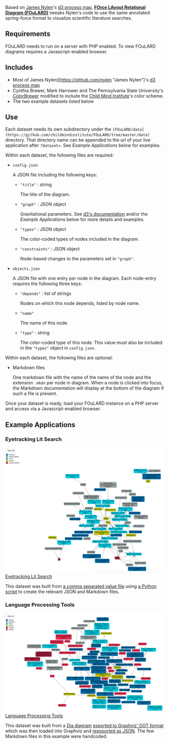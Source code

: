 Based on [James Nylen](https://github.com/nylen "James Nylen")'s [d3 process map](https://github.com/nylen/d3-process-map "d3_process_map"), **[FOrce LAyout Relational Diagram (FOuLARD)](https://github.com/childmindinstitute/FOuLARD)** tweaks Nylen's code to use the same annotated spring-force format to visualize scientific literature searches.

## Requirements
FOuLARD needs to run on a server with PHP enabled.
To view FOuLARD diagrams requires a Javascript-enabled browser.

## Includes
* Most of James Nylen](https://github.com/nylen "James Nylen")'s [d3 process map](https://github.com/nylen/d3-process-map "d3_process_map")
* Cynthia Brewer, Mark Harrower and The Pennsylvania State University's [ColorBrewer](http://colorbrewer2.org/?type=qualitative&scheme=Set3&n=12#type=qualitative&scheme=Set3&n=12) modified to include the [Child Mind Institute](https://childmind.org/)'s color scheme.
* The two example datasets listed below

## Use
Each dataset needs its own subdirectory under the `[FOuLARD/data](https://github.com/childmindinstitute/FOuLARD/tree/master/data)` directory. That directory name can be appended to the url of your live application after `?dataset=`. See *Example Applications* below for examples.

Within each dataset, the following files are required:
* `config.json`

  A JSON file including the following keys:
  * `"title"` : string
  
    The title of the diagram.
  * `"graph"` : JSON object
  
    Gravitational parameters. See [d3's documentation](https://github.com/d3/d3/blob/master/API.md#forces-d3-force) and/or the *Example Applications* below for more details and examples.
  * `"types"` : JSON object
  
    The color-coded types of nodes included in the diagram.
  * `"constraints"` : JSON object
  
    Node-based changes to the parameters set in `"graph"`.
* `objects.json`

  A JSON file with one entry per node in the diagram. Each node-entry requires the following three keys:
  * `"depends"` : list of strings
  
    Nodes on which this node depends, listed by node name.
  * `"name"`
  
    The name of this node.
    
  * `"type"` : string
  
    The color-coded type of this node. This value must also be included in the `"types"` object in `config.json`.
        
Within each dataset, the following files are optional:
* Markdown files

  One markdown file with the name of the name of the node and the extension `.mkdn` per node in diagram. When a node is clicked into focus, the Markdown documentation will display at the bottom of the diagram if such a file is present.
    
Once your dataset is ready, load your FOuLARD instance on a PHP server and access via a Javascript-enabled browser.

## Example Applications

### Eyetracking Lit Search
[![dataset=language-processing-tools](https://raw.githubusercontent.com/childmindinstitute/FOuLARD/master/img/thumb-eyetracking-lit-search.png)
Eyetracking Lit Search](http://vasegurt.com/jon/cmi/FOuLARD/graph.php?dataset=eyetracking-lit-search "dataset=eyetracking-lit-search")

This dataset was built from [a comma separated value file](https://github.com/childmindinstitute/FOuLARD/blob/master/data/eyetracking-lit-search/compilation.csv) using [a Python script](https://github.com/childmindinstitute/FOuLARD/blob/master/data/eyetracking-lit-search/reformat_csv.py) to create the relevant JSON and Markdown files. 

### Language Processing Tools
[![dataset=language-processing-tools](https://raw.githubusercontent.com/childmindinstitute/FOuLARD/master/img/thumb-language-processing-tools.png)
Language Processing Tools](http://vasegurt.com/jon/cmi/FOuLARD/graph.php?dataset=language-processing-tools "dataset=language-processing-tools")

This dataset was built from a [Dia diagram](https://github.com/childmindinstitute/FOuLARD/blob/master/data/language-processing-tools/Language%20Processing%20Tools.dia) [exported to Graphviz' DOT format](https://github.com/childmindinstitute/FOuLARD/blob/master/data/language-processing-tools/lpt.dot) which was then loaded into Graphviz and [reexported as JSON](https://github.com/childmindinstitute/FOuLARD/blob/master/data/language-processing-tools/objects.json). The few Markdown files in this example were handcoded.